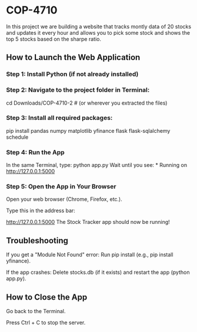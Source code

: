 # COP-4710
In this project we are building a website that tracks montly data of 20 stocks and updates it every hour and allows you to pick some stock and shows the top 5 stocks based on the sharpe ratio.

## How to Launch the Web Application

### Step 1: Install Python (if not already installed)

### Step 2: Navigate to the project folder in Terminal:
cd Downloads/COP-4710-2  # (or wherever you extracted the files)

### Step 3: Install all required packages:
pip install pandas numpy matplotlib yfinance flask flask-sqlalchemy schedule

### Step 4: Run the App
In the same Terminal, type: python app.py
Wait until you see: * Running on http://127.0.0.1:5000

### Step 5: Open the App in Your Browser
Open your web browser (Chrome, Firefox, etc.).

Type this in the address bar:

http://127.0.0.1:5000
The Stock Tracker app should now be running!

## Troubleshooting
If you get a "Module Not Found" error:
Run pip install <missing-module-name> (e.g., pip install yfinance).

If the app crashes:
Delete stocks.db (if it exists) and restart the app (python app.py).

## How to Close the App
Go back to the Terminal.

Press Ctrl + C to stop the server.
